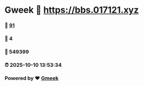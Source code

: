 # Gweek :link: https://bbs.017121.xyz 
### :page_facing_up: [91](https://bbs.017121.xyz/tag.html) 
### :speech_balloon: 4 
### :hibiscus: 549399 
### :alarm_clock: 2025-10-10 13:53:34 
### Powered by :heart: [Gmeek](https://github.com/Meekdai/Gmeek)
